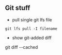 Git stuff
---------

- pull single git lfs file

`git lfs pull -I filename`

- show git-added diff

git diff --cached
